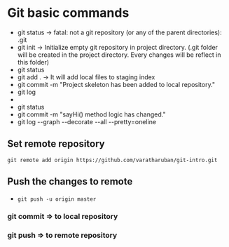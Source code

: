 # Git basic commands
- git status -> fatal: not a git repository (or any of the parent directories): .git
- git init -> Initialize empty git repository in project directory. (.git folder will be created in the project directory. Every changes will be reflect in this folder)
- git status
- git add . -> It will add local files to staging index
- git commit -m "Project skeleton has been added to local repository."
- git log
- <Modify in your source code>
- git status
- git commit -m "sayHi() method logic has changed."
- git log --graph --decorate --all --pretty=oneline

## Set remote repository
```git remote add origin https://github.com/varatharuban/git-intro.git```

## Push the changes to remote
- ```git push -u origin master```

### git commit => to local repository
### git push => to remote repository
